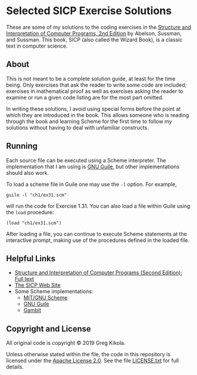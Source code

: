 Selected SICP Exercise Solutions
================================

These are some of my solutions to the coding exercises in the
[Structure and Interpretation of Computer Programs, 2nd
Edition](https://mitpress.mit.edu/sites/default/files/sicp/index.html)
by Abelson, Sussman, and Sussman. This book, SICP (also called the
Wizard Book), is a classic text in computer science.


About
-----

This is not meant to be a complete solution guide, at least for the
time being. Only exercises that ask the reader to write some code are
included; exercises in mathematical proof as well as exercises asking
the reader to examine or run a given code listing are for the most
part omitted.

In writing these solutions, I avoid using special forms before the
point at which they are introduced in the book. This allows someone
who is reading through the book and learning Scheme for the first time
to follow my solutions without having to deal with unfamiliar
constructs.


Running
-------

Each source file can be executed using a Scheme interpreter. The
implementation that I am using is [GNU
Guile](https://www.gnu.org/software/guile/), but other implementations
should also work.

To load a scheme file in Guile one may use the `-l` option. For example,
```
guile -l "ch1/ex31.scm"
```
will run the code for Exercise 1.31. You can also load a file within
Guile using the `load` procedure:
```
(load "ch1/ex31.scm")
```
After loading a file, you can continue to execute Scheme statements at
the interactive prompt, making use of the procedures defined in the
loaded file.


Helpful Links
-------------

* [Structure and Interpretation of Computer Programs (Second Edition):
Full text](https://mitpress.mit.edu/sites/default/files/sicp/full-text/book/book.html)
* [The SICP Web
Site](https://mitpress.mit.edu/sites/default/files/sicp/index.html)
* Some Scheme implementations:
  - [MIT/GNU Scheme](https://www.gnu.org/software/mit-scheme/)
  - [GNU Guile](https://www.gnu.org/software/guile/)
  - [Gambit](http://gambitscheme.org/)


Copyright and License
---------------------

All original code is copyright &copy; 2019 Greg Kikola.

Unless otherwise stated within the file, the code in this repository
is licensed under the [Apache License
2.0](http://www.apache.org/licenses/LICENSE-2.0). See the file
[LICENSE.txt](LICENSE.txt) for full details.
